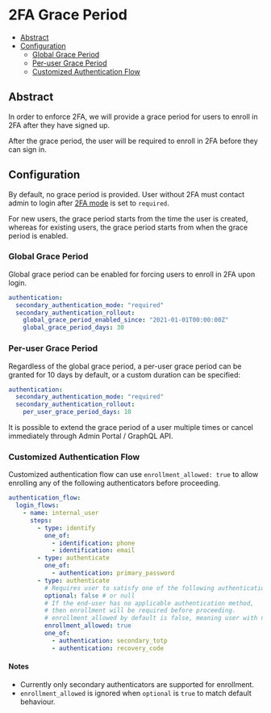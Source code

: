 # 2FA Grace Period

- [Abstract](#abstract)
- [Configuration](#configuration)
  - [Global Grace Period](#global-grace-period)
  - [Per-user Grace Period](#per-user-grace-period)
  - [Customized Authentication Flow](#customized-authentication-flow)

## Abstract

In order to enforce 2FA, we will provide a grace period for users to enroll in 2FA after they have signed up.

After the grace period, the user will be required to enroll in 2FA before they can sign in.

## Configuration

By default, no grace period is provided. User without 2FA must contact admin to login after [2FA mode](./user-model.md#secondary-authenticator) is set to `required`.

For new users, the grace period starts from the time the user is created, whereas for existing users, the grace period starts from when the grace period is enabled.

### Global Grace Period

Global grace period can be enabled for forcing users to enroll in 2FA upon login.

```yaml
authentication:
  secondary_authentication_mode: "required"
  secondary_authentication_rollout:
    global_grace_period_enabled_since: "2021-01-01T00:00:00Z"
    global_grace_period_days: 30
```

### Per-user Grace Period

Regardless of the global grace period, a per-user grace period can be granted for 10 days by default, or a custom duration can be specified:

```yaml
authentication:
  secondary_authentication_mode: "required"
  secondary_authentication_rollout:
    per_user_grace_period_days: 10
```

It is possible to extend the grace period of a user multiple times or cancel immediately through Admin Portal / GraphQL API.

### Customized Authentication Flow

Customized authentication flow can use `enrollment_allowed: true` to allow enrolling any of the following authenticators before proceeding.

```yaml
authentication_flow:
  login_flows:
    - name: internal_user
      steps:
        - type: identify
          one_of:
            - identification: phone
            - identification: email
        - type: authenticate
          one_of:
            - authentication: primary_password
        - type: authenticate
          # Requires user to satisfy one of the following authentication.
          optional: false # or null
          # If the end-user has no applicable authentication method,
          # then enrollment will be required before proceeding.
          # enrollment_allowed by default is false, meaning user with no applicable method beforehand will be blocked from proceeding.
          enrollment_allowed: true
          one_of:
            - authentication: secondary_totp
            - authentication: recovery_code
```

#### Notes

- Currently only secondary authenticators are supported for enrollment.
- `enrollment_allowed` is ignored when `optional` is `true` to match default behaviour.
